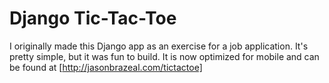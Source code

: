 # Django Tic-Tac-Toe

I originally made this Django app as an exercise for a job application. It's pretty simple, but it was fun to build. It is now optimized for mobile and can be found at [http://jasonbrazeal.com/tictactoe]
